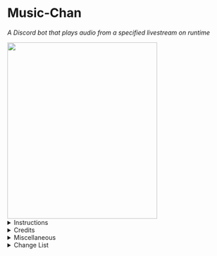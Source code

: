 # Music-Chan
 
<i>A Discord bot that plays audio from a specified livestream on runtime</i>

<img src="https://raw.githubusercontent.com/Persomatey/MusicBot/master/LoFiGirl.jpg?token=AFRVWK7IVN2U7LXLBY5TFYDA6AHK4" data-canonical-src="https://raw.githubusercontent.com/Persomatey/MusicBot/master/LoFiGirl.jpg?token=AFRVWK7IVN2U7LXLBY5TFYDA6AHK4" width="340" height="400" />

<details>
<summary>Instructions</summary>
<blockquote>

1. [![Run on Repl.it](https://repl.it/badge/github/Persomatey/MusicBot)](https://repl.it/github/Persomatey/MusicBot) 
2. Before running the code, enter the following commands into the console: 
	- `npm i ffmpeg-static` to install FFmpeg dependencies 
	- `npm i --save ytdl-core opusscript` to install OpusScript dependencies 
3. In config.json do the following: 
	- Type the character you want to be the prefix of every command in the `prefix`
	- Paste the bot's token into the quotation marks of the `token` variable 
	- Paste the the channel ID of the channel you want into the quotation marks of the `channel` variable 
	- Paste the stream URL of the music you want to listen to into the quotation marks of the `link` variable
4. Run the replit app 
5. Hop in the voice channel and listen to some beats 

</blockquote>
</details>

<details>
<summary>Credits</summary>
<blockquote>
 
- Programmed by [Hunter Goodin](https://huntergoodin.com/) 
- Concept art for ChilledCow's LoFi girl created by [@Timo_wei95](https://twitter.com/Timo_wei95/status/1190556956458532865) on Twitter 

</blockquote>
</details>

<details>
<summary>Miscellaneous</summary>
<blockquote>

- A good online IDE to run this code on is [Replit](https://replit.com/) 
  - Alternatively can also be run via any IDE such as [Visual Studio](https://visualstudio.microsoft.com/downloads/), [VS Code](https://code.visualstudio.com/insiders/), [Atom](https://atom.io/), etc 
- A good 24/7 pinger with 5 minute pings is [UptimeRobot](https://uptimerobot.com/) 

</blockquote>
</details>

<details>
<summary>Change List</summary>
<blockquote>

<details>
<summary>CL-000003</summary>
<blockquote>

- Made the following changes: 
	- Added the art to the repo directly 
	- Changed reference to art in README to this repo's copy 
	- Edited the README to reflect the above changes 

</blockquote>
</details>


<details>
<summary>CL-000002</summary>
<blockquote>

- Made the following changes: 
	- Removed references to the client server from index.js as I am no longer using it 
	- Added .replit file 
	- Edited the README to reflect the above changes 

</blockquote>
</details>

<details>
<summary>CL-000001</summary>
<blockquote>

- Made the following changes: 
	- Added the link to the config 
	- Added the channel ID to the config 
	- Edited the README to reflect the above changes 

</blockquote>
</details>

<details>
<summary>CL-000000</summary>
<blockquote>

Initial upload 

</blockquote>
</details>

</blockquote>
</details>
